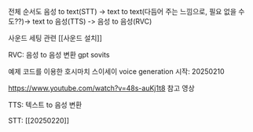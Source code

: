 전체 순서도
음성 to text(STT) -> text to text(다듬어 주는 느낌으로, 필요 없을 수도??)-> text to 음성(TTS) -> 음성 to 음성(RVC)

사운드 세팅 관련
[[사운드 설치]]

RVC: 음성 to 음성 변환
gpt sovits

예제 코드를 이용한 호시마치 스이세이 voice generation
시작: 20250210

https://www.youtube.com/watch?v=48s-auKj1t8
참고 영상

TTS: 텍스트 to 음성 변환


STT: 
[[20250220]]